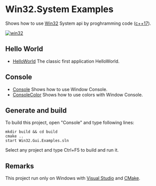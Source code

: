 
# Win32.System Examples

Shows how to use [Win32](https://learn.microsoft.com/en-us/windows/win32/api/) System api by proghramming code ([c++17](https://en.cppreference.com/w/)).

[![win32](../../docs/Pictures/win32_header.png)](https://gammasoft71.wixsite.com/gammasoft/win32)

## Hello World

* [HelloWorld](HelloWorld/README.md) The classic first application HelloWorld.

## Console

* [Console](Console/README.md) Shows how to use Window Console.
* [ConsoleColor](ConsoleColor/README.md) Shows how to use colors with Window Console.

## Generate and build

To build this project, open "Console" and type following lines:

``` shell
mkdir build && cd build
cmake .. 
start Win32.Gui.Examples.sln
```

Select any project and type Ctrl+F5 to build and run it.

## Remarks

This project run only on Windows with [Visual Studio](https://www.visualstudio.com) and [CMake](https://cmake.org).
